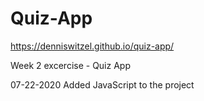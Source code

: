 # Quiz-App

https://denniswitzel.github.io/quiz-app/

Week 2 excercise - Quiz App

07-22-2020 Added JavaScript to the project
